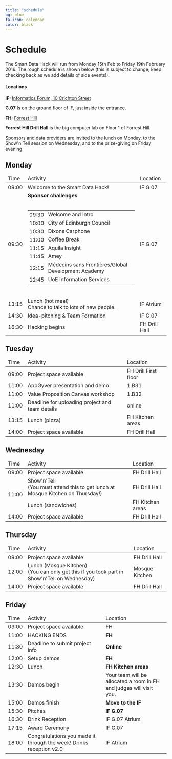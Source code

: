 ```yaml
---
title: "schedule"
bg: blue
fa-icon: calendar
color: black
---
```


# Schedule

The Smart Data Hack will run from Monday 15th Feb to Friday 19th February 2016. The rough schedule is shown below (this is subject to change; keep checking back as we add details of side events!).

#### Locations

**IF:** [Informatics Forum, 10 Crichton Street](https://www.google.co.uk/maps/place/10+Crichton+St/@55.9444983,-3.1876711,17z/data=!4m2!3m1!1s0x4887c7837f34ed2f:0xe7d9a177d0ac0eeb)

**G.07** Is on the ground floor of IF, just inside the entrance.

**FH:** [Forrest Hill](https://www.google.com/maps/place/Forrest+Hill,+Edinburgh+EH1+2QL,+UK/@55.9460268,-3.1930689,17.91z/data=!4m2!3m1!1s0x4887c79b4a982f0b:0x6f09bd71d403fdd2)

**Forrest Hill Drill Hall** is the big computer lab on Floor 1 of Forrest Hill.

Sponsors and data providers are invited to the lunch on Monday, to the Show'n'Tell session on Wednesday, and to the prize-giving on Friday evening.

## Monday

<div class="table-responsive">
  <table class="table">
    <thead><tr><td>Time</td><td>Activity</td><td>Location</td></tr></thead>
    <tbody>
      <tr><td>09:00</td><td>Welcome to the Smart Data Hack!</td><td>IF G.07</td></tr>
      <tr><td>09:30</td>
        <td>
        <b>Sponsor challenges</b>
        <br/><br/>
          <table>
            <tr><td style="padding: 0px 5px;">09:30</td><td>Welcome and Intro</td></tr>
            <tr><td style="padding: 0px 5px;">10:00</td><td>City of Edinburgh Council</td></tr>
            <tr><td style="padding: 0px 5px;">10:30</td><td>Dixons Carphone</td></tr>
            <tr><td style="padding: 0px 5px;">11:00</td><td>Coffee Break</td></tr>
            <tr><td style="padding: 0px 5px;">11:15</td><td>Aquila Insight</td></tr>
            <tr><td style="padding: 0px 5px;">11:45</td><td>Amey</td></tr>
            <tr><td style="padding: 0px 5px;">12:15</td><td>Médecins sans Frontières/Global Development Academy</td></tr>
            <tr><td style="padding: 0px 5px;">12:45</td><td>UoE Information Services</td></tr>
          </table>
          <br/>
      </td>
      <td>IF G.07</td></tr>
      <tr><td>13:15</td><td>Lunch (hot meal)<br/>Chance to talk to lots of new people.</td><td>IF Atrium</td></tr>
      <tr><td>14:30</td><td>Idea-pitching &amp; Team Formation</td><td>IF G.07</td></tr>
      <tr><td>16:30</td><td>Hacking begins</td><td>FH Drill Hall</td></td></tr>
 <!--        <strong>Tutorials:</strong>
        <table style="width: 100%;">
          <tr>
            <td style="padding: 0px 5px;">
              Bloomberg API overview
              <br/>AT 5.05 (West Lab)
            </td>
            <td style="padding: 0px 5px;">
              Maps & Geo APIs
              <br/>AT4 Open Area
            </td>
            <td style="padding: 0px 5px;">
              Balsamiq UI Prototyping
              <br/>AT 4.12 (Lab)
            </td>
          </tr>
        </table>
      </td><td>AT 5.05, AT 4 OA, AT 4.12</td>
    </tr> -->
  </tbody>
</table>
</div>

## Tuesday

<div class="table-responsive">
  <table class="table">
    <thead><tr><td>Time</td><td>Activity</td><td>Location</td></tr></thead>
    <tbody>
      <tr><td>09:00</td><td>Project space available</td><td>FH Drill First floor</td></tr>
      <tr><td>11:00</td><td>AppGyver presentation and demo</td><td>1.B31</td></tr>
      <tr><td>11:00</td><td>Value Proposition Canvas workshop</td><td>1.B32</td></tr>
      <tr><td>11:00</td><td>Deadline for uploading project and team details</td><td>online</td></tr>
      <tr><td>13:15</td><td>Lunch (pizza)</td><td>FH Kitchen areas</td></tr>
      <tr><td>14:00</td><td>Project space available</td><td>FH Drill Hall</td></tr>
    </tbody>
  </table>
</div>

## Wednesday

<div class="table-responsive">
  <table class="table">
    <thead><tr><td>Time</td><td>Activity</td><td>Location</td></tr></thead>
    <tbody>
      <tr><td>09:00</td><td>Project space available</td><td>FH Drill Hall</td></tr>
      <tr><td rowspan="2">11:00</td><td>Show'n'Tell<br/>(You must attend this to get lunch at Mosque Kitchen on Thursday!)</td><td>FH Drill Hall</td></tr>
      <tr><td>Lunch (sandwiches)</td><td>FH Kitchen areas</td></tr>
      <tr><td>14:00</td><td>Project space available</td><td>FH Drill Hall</td></tr>
    </tbody>
  </table>
</div>

## Thursday

<div class="table-responsive">
  <table class="table">
    <thead><tr><td>Time</td><td>Activity</td><td>Location</td></tr></thead>
    <tbody>
      <tr><td>09:00</td><td>Project space available</td><td>FH Drill Hall</td></tr>
      <tr><td>12:00</td><td>Lunch (Mosque Kitchen)<br/>(You can only get this if you took part in Show'n'Tell on Wednesday)</td><td>Mosque Kitchen</td></tr>
      <tr><td>14:00</td><td>Project space available</td><td>FH Drill Hall</td></tr>
    </tbody>
  </table>
</div>

## Friday

<div class="table-responsive">
  <table class="table">
    <thead><tr><td>Time</td><td>Activity</td><td>Location</td></tr></thead>
    <tbody>
      <tr><td>09:00</td><td>Project space available</td><td>FH</td></tr>
      <tr><td>11:00</td><td>HACKING ENDS</td><td><b>FH</b></td></tr>
      <tr><td>11:30</td><td>Deadline to submit project info</td><td><b>Online</b></td></tr>
      <tr><td>12:00</td><td>Setup demos</td><td><b>FH</b></td></tr>
      <tr><td>12:30</td><td>Lunch</td><td><b>FH Kitchen areas</b></td></tr>
      <tr><td>13:30</td><td>Demos begin</td><td>Your team will be allocated a room in FH and judges will visit you.</td></tr>
      <tr><td>15:00</td><td>Demos finish</td><td><b>Move to the IF</b></td></tr>
      <tr><td>15:30</td><td>Pitches</td><td><b>IF G.07</b></td></tr>
      <tr><td>16:30</td><td>Drink Reception</td><td>IF G.07 Atrium</td></tr>
      <tr><td>17:15</td><td>Award Ceremony</td><td>IF G.07</td></tr>
      <tr><td>18:00</td><td>Congratulations you made it through the week! Drinks reception v2.0</td><td>IF Atrium</td></tr>
    </tbody>
  </table>
</div>
